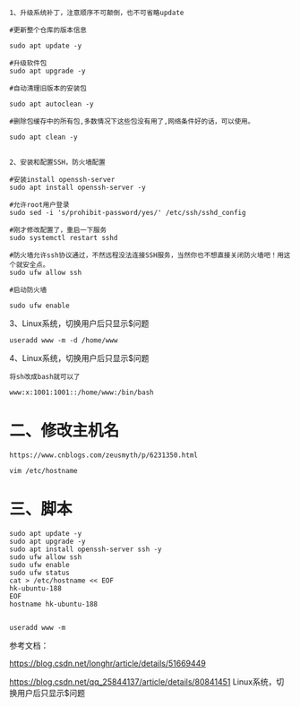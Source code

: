 ```
1、升级系统补丁，注意顺序不可颠倒，也不可省略update

#更新整个仓库的版本信息

sudo apt update -y

#升级软件包
sudo apt upgrade -y

#自动清理旧版本的安装包

sudo apt autoclean -y

#删除包缓存中的所有包,多数情况下这些包没有用了,网络条件好的话，可以使用。

sudo apt clean -y


2、安装和配置SSH，防火墙配置

#安装install openssh-server
sudo apt install openssh-server -y

#允许root用户登录
sudo sed -i 's/prohibit-password/yes/' /etc/ssh/sshd_config

#刚才修改配置了，重启一下服务
sudo systemctl restart sshd

#防火墙允许ssh协议通过，不然远程没法连接SSH服务，当然你也不想直接关闭防火墙吧！用这个就安全点。
sudo ufw allow ssh

#启动防火墙

sudo ufw enable
```

3、Linux系统，切换用户后只显示$问题
```
useradd www -m -d /home/www
```

4、Linux系统，切换用户后只显示$问题
```
将sh改成bash就可以了

www:x:1001:1001::/home/www:/bin/bash
```


# 二、修改主机名

```
https://www.cnblogs.com/zeusmyth/p/6231350.html

vim /etc/hostname
```


# 三、脚本
```
sudo apt update -y
sudo apt upgrade -y
sudo apt install openssh-server ssh -y
sudo ufw allow ssh
sudo ufw enable
sudo ufw status
cat > /etc/hostname << EOF
hk-ubuntu-188
EOF
hostname hk-ubuntu-188


useradd www -m

```

参考文档：

https://blog.csdn.net/longhr/article/details/51669449

https://blog.csdn.net/qq_25844137/article/details/80841451  Linux系统，切换用户后只显示$问题
